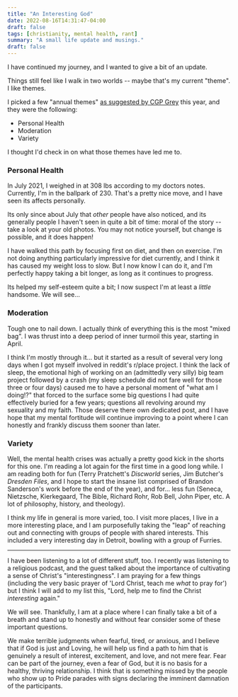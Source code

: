 ```yaml
---
title: "An Interesting God"
date: 2022-08-16T14:31:47-04:00
draft: false
tags: [christianity, mental health, rant]
summary: "A small life update and musings."
draft: false
---
```


I have continued my journey, and I wanted to give a bit of an update.

Things still feel like I walk in two worlds -- maybe that's my current "theme". I like themes.

I picked a few "annual themes" [as suggested by CGP Grey](https://www.youtube.com/watch?v=NVGuFdX5guE) this year, and they were the following:

* Personal Health
* Moderation
* Variety

I thought I'd check in on what those themes have led me to.

### Personal Health
In July 2021, I weighed in at 308 lbs according to my doctors notes. Currently, I'm in the ballpark of 230. That's a pretty nice move, and I have seen its affects personally.

Its only since about July that *other* people have also noticed, and its generally people I haven't seen in quite a bit of time: moral of the story -- take a look at your old photos. You may not notice yourself, but change is possible, and it does happen!

I have walked this path by focusing first on diet, and then on exercise. I'm not doing anything particularly impressive for diet currently, and I think it has caused my weight loss to slow. But I now know I can do it, and I'm perfectly happy taking a bit longer, as long as it continues to progress.

Its helped my self-esteem quite a bit; I now suspect I'm at least a *little* handsome. We will see...

### Moderation
Tough one to nail down. I actually think of everything this is the most "mixed bag". I was thrust into a deep period of inner turmoil this year, starting in April. 

I think I'm mostly through it... but it started as a result of several very long days when I got myself involved in reddit's r/place project. I think the lack of sleep, the emotional high of working on an (admittedly very silly) big team project followed by a crash (my sleep schedule did not fare well for those three or four days) caused me to have a personal moment of "what am I doing!?" that forced to the surface some big questions I had quite effectively buried for a few years; questions all revolving around my sexuality and my faith. Those deserve there own dedicated post, and I have hope that my mental fortitude will continue improving to a point where I can honestly and frankly discuss them sooner than later.

### Variety
Well, the mental health crises was actually a pretty good kick in the shorts for this one. I'm reading a lot again for the first time in a good long while. I am reading both for fun (Terry Pratchett's *Discworld* series, Jim Butcher's *Dresden Files*, and I hope to start the insane list comprised of Brandon Sanderson's work before the end of the year), and for... less fun (Seneca, Nietzsche, Kierkegaard, The Bible, Richard Rohr, Rob Bell, John Piper, etc. A lot of philosophy, history, and theology).

I think my life in general is more varied, too. I visit more places, I live in a more interesting place, and I am purposefully taking the "leap" of reaching out and connecting with groups of people with shared interests. This included a very interesting day in Detroit, bowling with a group of Furries.

---

I have been listening to a lot of different stuff, too. I recently was listening to a religious podcast, and the guest talked about the importance of cultivating a sense of Christ's "interestingness". I am praying for a few things (including the very basic prayer of 'Lord Christ, teach me *what* to pray for') but I think I will add to my list this, "Lord, help me to find the Christ *interesting* again."

We will see. Thankfully, I am at a place where I can finally take a bit of a breath and stand up to honestly and without fear consider some of these important questions.

We make terrible judgments when fearful, tired, or anxious, and I believe that if God is just and Loving, he will help us find a path to him that is genuinely a result of interest, excitement, and love, and not mere fear. Fear can be part of the journey, even a fear of God, but it is no basis for a healthy, thriving relationship. I think that is something missed by the people who show up to Pride parades with signs declaring the imminent damnation of the participants.
